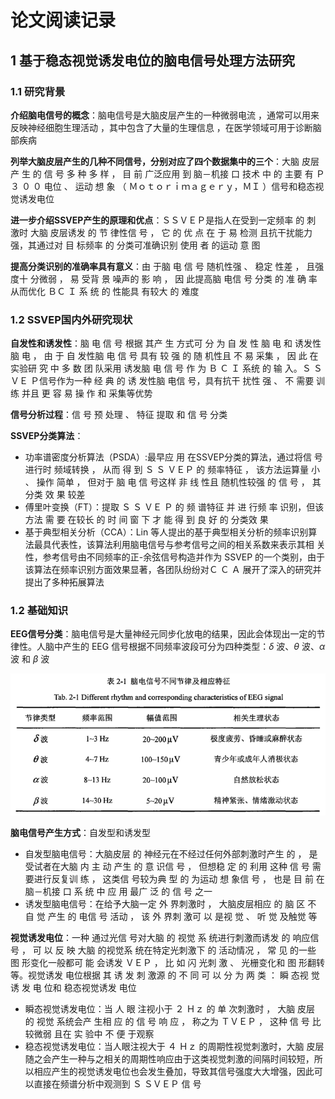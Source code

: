 # 论文阅读记录

## 1 基于稳态视觉诱发电位的脑电信号处理方法研究

### 1.1 研究背景

**介绍脑电信号的概念**：脑电信号是大脑皮层产生的一种微弱电流 ，通常可以用来反映神经细胞生理活动 ，其中包含了大量的生理信息 ，在医学领域可用于诊断脑部疾病 

**列举大脑皮层产生的几种不同信号，分别对应了四个数据集中的三个**：大脑 皮层产 生 的 信 号 多 种 多 样 ， 目 前 广泛应用 到 脑－机接 口 技术 中 的 主要 有 Ｐ３ ０ ０ 电位 、 运动 想 象 （ Ｍｏｔｏｒｉｍａｇｅｒｙ，ＭＩ ）信号和稳态视觉诱发电位

**进一步介绍SSVEP产生的原理和优点**：ＳＳＶＥＰ是指人在受到一定频率 的 刺 激时 大脑 皮层诱发 的 节 律性信 号 ， 它 的 优 点 在 于 易 检测 且抗干扰能力强，其通过对 目 标频率 的 分类可准确识别 使用 者 的运动 意 图

**提高分类识别的准确率具有意义**：由 于脑 电 信 号 随机性强 、 稳定 性差 ， 且强度十 分微弱 ， 易 受背 景 噪声的 影 响 ， 因 此提高脑 电信 号 分类 的 准 确 率 从而优化 ＢＣ Ｉ 系 统 的 性能具 有较大 的 难度

### 1.2 SSVEP国内外研究现状

**自发性和诱发性**：脑 电 信 号 根据 其产 生 方式可 分 为 自 发 性 脑 电 和 诱发性脑 电 ， 由 于 自 发性脑 电 信 号 具有 较 强 的 随 机性且 不 易 采集 ， 因 此 在 实验研 究 中 多 数 团 队采用 诱发脑 电 信 号 作 为 Ｂ Ｃ Ｉ 系统 的 输 入。Ｓ Ｓ ＶＥ Ｐ信号作为一种 经 典 的 诱 发性脑 电信 号，具有抗干 扰性 强 、 不 需要 训 练 并且 更 容 易 操 作 和 采集等优势

**信号分析过程**：信 号 预 处理 、 特征 提取 和 信 号 分类

**SSVEP分类算法**：

* 功率谱密度分析算法（PSDA）:最早应 用 在SSVEP分类的算法，通过将信 号进行时 频域转换 ， 从而 得 到 Ｓ Ｓ ＶＥＰ 的 频率特征 ， 该方法运算量 小 、 操作 简单 ， 但对于 脑 电 信 号这样 非 线 性且 随机性较强 的 信 号 ， 其 分类 效 果 较差
* 傅里叶变换（FT）：提取 Ｓ Ｓ ＶＥ Ｐ 的 频 谱特征 并 进 行频 率 识别，但该 方法 需 要 在较长 的 时 间 窗 下 才 能 得 到 良 好 的 分类效 果
* 基于典型相关分析（CCA）：Lin 等人提出的基于典型相关分析的频率识别算法最具代表性，该算法利用脑电信号与参考信号之间的相关系数来表示其相 关性，参考信号由不同频率的正-余弦信号构造并作为 SSVEP 的一个类别，由于该算法在频率识别方面效果显著，各团队纷纷对Ｃ Ｃ Ａ 展开了深入的研究并提出了多种拓展算法

### 1.2 基础知识

**EEG信号分类**：脑电信号是大量神经元同步化放电的结果，因此会体现出一定的节律性。人脑中产生的 EEG 信号根据不同频率波段可分为四种类型：$\delta$ 波、$\theta$ 波、$\alpha$ 波 和 $\beta$ 波

![表1-1](images/2024-01-28-13-03-26.png)

**脑电信号产生方式**：自发型和诱发型

* 自发型脑电信号：大脑皮层 的 神经元在不经过任何外部刺激时产生 的 ， 是受试者在大脑 内 主 动 产生 的 意 识信 号 ， 但想稳 定 的 利用 这种 信 号 需要进行反复训 练 ， 这类信 号较为典 型 的 为运动 想 象信 号 ， 也是 目 前 在脑－机接 口 系 统 中 应 用 最广 泛 的 信 号 之一
* 诱发型脑电信号：在给予大脑一定 外 界刺激时 ， 大脑皮层相应 的 脑 区 不 自 觉 产生 的 电信 号 活动 ， 该 外 界刺 激可 以 是视 觉 、 听 觉 及触觉 等 

**视觉诱发电位**：一种 通过光信 号对大脑 的 视觉 系 统进行刺激而诱发 的 响应信 号 ， 可 以 反 映 大脑 的视觉系 统在特定光刺激下 的 活动情况 ， 常 见 的一些 图 形变化一般都可 能 会诱发 ＶＥＰ ， 比 如 闪 光刺 激 、 光栅变化和 图 形翻转等。视觉诱发 电位根据 其 诱 发 刺 激源 的 不 同 可 以 分 为 两 类 ： 瞬 态视 觉 诱 发 电 位和 稳态视觉诱发 电位

* 瞬态视觉诱发电位：当 人 眼 注视小于 ２ Ｈｚ 的 单 次刺激时 ， 大脑 皮层 的 视觉 系统会产 生相 应 的 信 号 响 应 ， 称之为 ＴＶＥＰ ， 这种 信 号 比 较微弱 且在 实 验中 不 便 于观察
* 稳态视觉诱发电位：当人眼注视大于 ４ Ｈｚ 的周期性视觉刺激时，大脑 皮层随之会产生一种与之相关的周期性响应由于这类视觉刺激的间隔时间较短，所以相应产生的视觉诱发电位也会发生叠加，导致其信号强度大大增强，因此可以直接在频谱分析中观测到 Ｓ ＳＶＥＰ 信 号